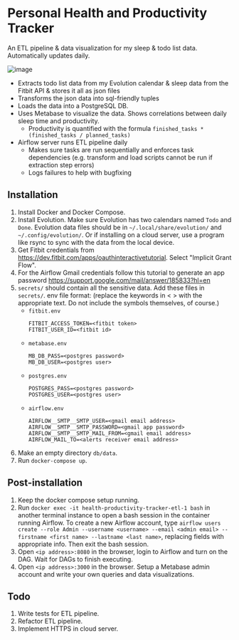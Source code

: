 # Personal Health and Productivity Tracker

An ETL pipeline & data visualization for my sleep & todo list data. Automatically updates daily.

![image](https://user-images.githubusercontent.com/13644295/153356396-be1ff814-5b59-454e-bd0a-83982b7a0c9b.png)

- Extracts todo list data from my Evolution calendar & sleep data from the Fitbit API & stores it all as json files
- Transforms the json data into sql-friendly tuples
- Loads the data into a PostgreSQL DB.
- Uses Metabase to visualize the data. Shows correlations between daily sleep time and productivity.
  - Productivity is quantified with the formula `finished_tasks * (finished_tasks / planned_tasks)`
- Airflow server runs ETL pipeline daily
  - Makes sure tasks are run sequentially and enforces task dependencies (e.g. transform and load scripts cannot be run if extraction step errors)
  - Logs failures to help with bugfixing

## Installation
1. Install Docker and Docker Compose.
1. Install Evolution. Make sure Evolution has two calendars named `Todo` and `Done`. Evolution data files should be in `~/.local/share/evolution/` and `~/.config/evolution/`. Or if installing on a cloud server, use a program like rsync to sync with the data from the local device.
1. Get Fitbit credentials from https://dev.fitbit.com/apps/oauthinteractivetutorial. Select "Implicit Grant Flow".
1. For the Airflow Gmail credentials follow this tutorial to generate an app password https://support.google.com/mail/answer/185833?hl=en
1. `secrets/` should contain all the sensitive data. Add these files in `secrets/`. env file format: (replace the keywords in < > with the appropriate text. Do not include the symbols themselves, of course.)
    - `fitbit.env`
        ```
        FITBIT_ACCESS_TOKEN=<fitbit token>
        FITBIT_USER_ID=<fitbit id>
        ```
    - `metabase.env`
        ```
        MB_DB_PASS=<postgres password>
        MB_DB_USER=<postgres user>
        ```
    - `postgres.env`
        ```
        POSTGRES_PASS=<postgres password>
        POSTGRES_USER=<postgres user>
        ```
    - `airflow.env`
        ```
        AIRFLOW__SMTP__SMTP_USER=<gmail email address>
        AIRFLOW__SMTP__SMTP_PASSWORD=<gmail app password>
        AIRFLOW__SMTP__SMTP_MAIL_FROM=<gmail email address>
        AIRFLOW_MAIL_TO=<alerts receiver email address>
        ```
1. Make an empty directory `db/data`.
1. Run `docker-compose up`.

## Post-installation
1. Keep the docker compose setup running.
2. Run `docker exec -it health-productivity-tracker-etl-1 bash` in another terminal instance to open a bash session in the container running Airflow. To create a new Airflow account, type `airflow users  create --role Admin --username <username> --email <admin email> --firstname <first name> --lastname <last name>`, replacing fields with appropriate info. Then exit the bash session.
3. Open `<ip address>:8080` in the browser, login to Airflow and turn on the DAG. Wait for DAGs to finish executing.
4. Open `<ip address>:3000` in the browser. Setup a Metabase admin account and write your own queries and data visualizations.

## Todo
1. Write tests for ETL pipeline.
2. Refactor ETL pipeline.
3. Implement HTTPS in cloud server.
